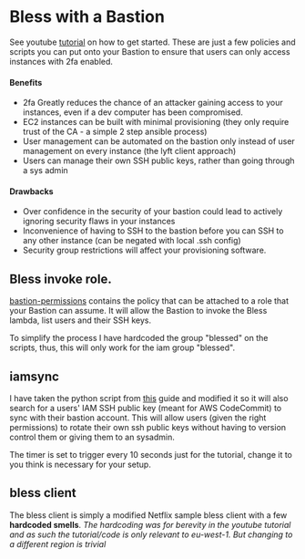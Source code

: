 # Bless with a Bastion
See youtube [tutorial](https://www.youtube.com/watch?v=8w0KWB8Bjvs) on how to get started. 
These are just a few policies and scripts you can put onto your Bastion to ensure that users can only access instances with 2fa enabled. 

#### Benefits 
* 2fa Greatly reduces the chance of an attacker gaining access to your instances, even if a dev computer has been compromised.
* EC2 instances can be built with minimal provisioning (they only require trust of the CA - a simple 2 step ansible process)
* User management can be automated on the bastion only instead of user management on every instance (the lyft client approach)
* Users can manage their own SSH public keys, rather than going through a sys admin

#### Drawbacks
* Over confidence in the security of your bastion could lead to actively ignoring security flaws in your instances
* Inconvenience of having to SSH to the bastion before you can SSH to any other instance (can be negated with local .ssh config)
* Security group restrictions will affect your provisioning software.

## Bless invoke role.
[bastion-permissions](bastion-permissions.json) contains the policy that can be attached to a role that your Bastion can assume. It will allow the Bastion to invoke the Bless lambda, list users and their SSH keys.

To simplify the process I have hardcoded the group "blessed" on the scripts, thus, this will only work for the iam group "blessed".

## iamsync
I have taken the python script from [this](https://www.tastycidr.net/a-practical-guide-to-deploying-netflixs-bless-certificate-authority/) guide and modified it so it will also search for a users' IAM SSH public key (meant for AWS CodeCommit) to sync with their bastion account. This will allow users (given the right permissions) to rotate their own ssh public keys without having to version control them or giving them to an sysadmin.

The timer is set to trigger every 10 seconds just for the tutorial, change it to you think is necessary for your setup.

## bless client
The bless client is simply a modified Netflix sample bless client with a few <b>hardcoded smells</b>. _The hardcoding was for berevity in the youtube tutorial and as such the tutorial/code is only relevant to eu-west-1. But changing to a different region is trivial_
